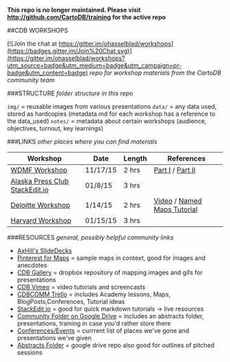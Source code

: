 **This repo is no longer maintained. Please visit http://github.com/CartoDB/training for the active repo**

##CDB WORKSHOPS

[![Join the chat at https://gitter.im/ohasselblad/workshops](https://badges.gitter.im/Join%20Chat.svg)](https://gitter.im/ohasselblad/workshops?utm_source=badge&utm_medium=badge&utm_campaign=pr-badge&utm_content=badge)
*repo for workshop materials from the CartoDB community team*

###STRUCTURE
*folder structure in this repo*

`img/` = reusable images from various presentations
`data/` = any data used, stored as hardcopies (metadata.md for each workshop has a reference to the data_used)
`notes/` = metadata about certain workshops (audience, objectives, turnout, key learnings)

###LINKS
*other places where you can find materials*

Workshop | Date | Length | References
------- | ------- | ------ | --------
[WDMF Workshop](https://gist.github.com/andrewxhill/05fd2d84fafab7d4d40a) | 11/17/15 | 2  hrs | [Part I](https://vimeo.com/111287736) / [Part II](https://vimeo.com/111287736)
[Alaska Press Club StackEdit.io](https://stackedit.io/viewer#!provider=gist&gistId=b2ea61019634ee6b3fe0&filename=alaska.md) | 01/8/15 | 3 hrs
[Deloitte Workshop](https://gist.github.com/andrewxhill/2d54fd49fa1f7c8667d3/) | 1/14/15 | 2 hrs | [Video](https://vimeo.com/116873221) / [Named Maps Tutorial](http://docs.cartodb.com/tutorials/named_maps.html)
[Harvard Workshop](https://gist.github.com/andrewxhill/7c1efd9bdead734010b0) | 01/15/15  | 3 hrs


###RESOURCES
*general, possibly helpful community links*

* [AxHill's SlideDecks](https://speakerdeck.com/andrewxhill)
* [Pinterest for Maps](http://www.pinterest.com/andrewxhill/interactive-maps/) = sample maps in context, good for images and anecdotes
* [CDB Gallery](https://www.dropbox.com/personal/cdb-gallery) = dropbox repository of mapping images and gifs for presentations
* [CDB Vimeo](https://vimeo.com/vizzuality) = video tutorials and screencasts
* [CDBCOMM Trello](https://trello.com/cdbcomm) = includes Academy lessons, Maps, BlogPosts,Conferences, Tutorial ideas
* [StackEdit.io](https://stackedit.io/) = good for quick markdown tutorials -> live resources
* [Community Folder on Google Drive](https://drive.google.com/a/cartodb.com/#folders/0B_gM2xM2V0_DSU1mVTlvTW9RSEU) = includes an abstracts folder, presentations, training in case you'd rather store there
* [Conferences/Events](https://docs.google.com/a/cartodb.com/spreadsheets/d/12UyKcn7wSuAFrdJkR4eMHGLHAFO8wCmD3sJI89BluBI/edit#gid=0) = currrent list of places we've gone and presentations we've given
* [Abstracts Folder](https://drive.google.com/a/cartodb.com/folderview?id=0B6vvU9Ch8fS8MTcwYUxFVXNLZUk&usp=drive_web) = google drive repo also good for outlines of pitched sessions
